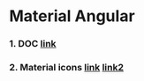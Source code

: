 # Material Angular

### 1. DOC [link](https://material.angular.io/components/icon/examples)
### 2. Material icons [link](https://www.angularjswiki.com/angular/angular-material-icons-list-mat-icon-list/) [link2](https://programmersportal.com/list-of-all-angular-mat-iconsmat-icons-library/)

